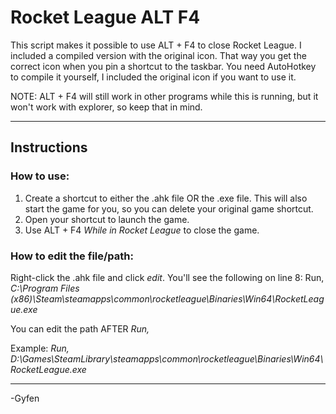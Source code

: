 # Rocket League ALT F4

This script makes it possible to use ALT + F4 to close Rocket League.
I included a compiled version with the original icon. That way you get the correct icon when you pin a shortcut to the taskbar.
You need AutoHotkey to compile it yourself, I included the original icon if you want to use it.

NOTE: ALT + F4 will still work in other programs while this is running, but it won't work with explorer, so keep that in mind.

***

## Instructions

### How to use:
1. Create a shortcut to either the .ahk file OR the .exe file. This will also start the game for you, so you can delete your original game shortcut.
2. Open your shortcut to launch the game.
3. Use ALT + F4 *While in Rocket League* to close the game.

### How to edit the file/path:

Right-click the .ahk file and click *edit*.
You'll see the following on line 8: Run, *C:\Program Files (x86)\Steam\steamapps\common\rocketleague\Binaries\Win64\RocketLeague.exe*

You can edit the path AFTER *Run,*

Example: *Run, D:\Games\SteamLibrary\steamapps\common\rocketleague\Binaries\Win64\RocketLeague.exe*

***
-Gyfen
